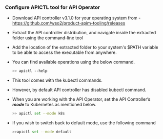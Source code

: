 ### Configure APICTL tool for API Operator

- Download API controller v3.1.0 for your operating system from - https://github.com/wso2/product-apim-tooling/releases

- Extract the API controller distribution, and navigate inside the extracted folder using the command-line tool

- Add the location of the extracted folder to your system's $PATH variable to be able to access the executable from anywhere.

- You can find available operations using the below command.
    ```sh
    >> apictl --help
    ```
- This tool comes with the kubectl commands.
- However, by default API controller has disabled kubectl command. 
- When you are working with the API Operator, set the API Controller’s ***mode*** to Kubernetes as mentioned below.
    
    ```sh
    >> apictl set --mode k8s 
    ```
  
- If you wish to switch back to default mode, use the following command
    ```sh
    >>apictl set --mode default
    ```
<br />
